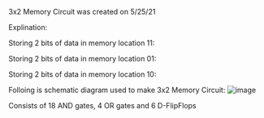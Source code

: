 3x2 Memory Circuit was created on 5/25/21

Explination:

Storing 2 bits of data in memory location 11:

Storing 2 bits of data in memory location 01:

Storing 2 bits of data in memory location 10:

Folloing is schematic diagram used to make 3x2 Memory Circuit:
![image](https://github.com/1Hamza-Hashmi1/3x2-Memory-Circuit/assets/146145658/2d894e65-2eb3-4558-b38f-dd59e1008fdc)

Consists of 18 AND gates, 4 OR gates and 6 D-FlipFlops

